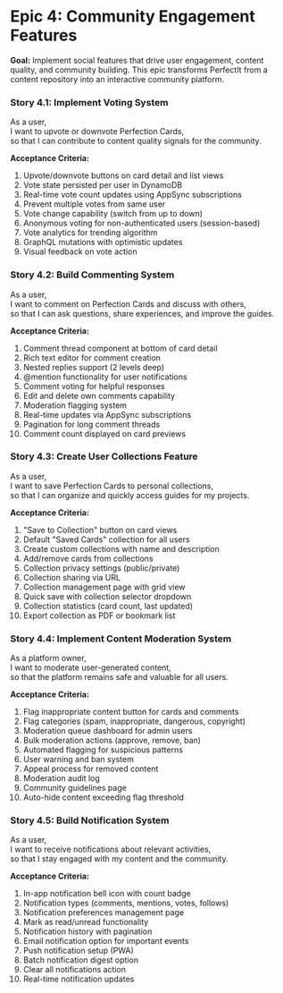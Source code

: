 # Epic 4: Community Engagement Features

**Goal:** Implement social features that drive user engagement, content quality, and community building. This epic transforms PerfectIt from a content repository into an interactive community platform.

### Story 4.1: Implement Voting System
As a user,  
I want to upvote or downvote Perfection Cards,  
so that I can contribute to content quality signals for the community.

**Acceptance Criteria:**
1. Upvote/downvote buttons on card detail and list views
2. Vote state persisted per user in DynamoDB
3. Real-time vote count updates using AppSync subscriptions
4. Prevent multiple votes from same user
5. Vote change capability (switch from up to down)
6. Anonymous voting for non-authenticated users (session-based)
7. Vote analytics for trending algorithm
8. GraphQL mutations with optimistic updates
9. Visual feedback on vote action

### Story 4.2: Build Commenting System
As a user,  
I want to comment on Perfection Cards and discuss with others,  
so that I can ask questions, share experiences, and improve the guides.

**Acceptance Criteria:**
1. Comment thread component at bottom of card detail
2. Rich text editor for comment creation
3. Nested replies support (2 levels deep)
4. @mention functionality for user notifications
5. Comment voting for helpful responses
6. Edit and delete own comments capability
7. Moderation flagging system
8. Real-time updates via AppSync subscriptions
9. Pagination for long comment threads
10. Comment count displayed on card previews

### Story 4.3: Create User Collections Feature
As a user,  
I want to save Perfection Cards to personal collections,  
so that I can organize and quickly access guides for my projects.

**Acceptance Criteria:**
1. "Save to Collection" button on card views
2. Default "Saved Cards" collection for all users
3. Create custom collections with name and description
4. Add/remove cards from collections
5. Collection privacy settings (public/private)
6. Collection sharing via URL
7. Collection management page with grid view
8. Quick save with collection selector dropdown
9. Collection statistics (card count, last updated)
10. Export collection as PDF or bookmark list

### Story 4.4: Implement Content Moderation System
As a platform owner,  
I want to moderate user-generated content,  
so that the platform remains safe and valuable for all users.

**Acceptance Criteria:**
1. Flag inappropriate content button for cards and comments
2. Flag categories (spam, inappropriate, dangerous, copyright)
3. Moderation queue dashboard for admin users
4. Bulk moderation actions (approve, remove, ban)
5. Automated flagging for suspicious patterns
6. User warning and ban system
7. Appeal process for removed content
8. Moderation audit log
9. Community guidelines page
10. Auto-hide content exceeding flag threshold

### Story 4.5: Build Notification System
As a user,  
I want to receive notifications about relevant activities,  
so that I stay engaged with my content and the community.

**Acceptance Criteria:**
1. In-app notification bell icon with count badge
2. Notification types (comments, mentions, votes, follows)
3. Notification preferences management page
4. Mark as read/unread functionality
5. Notification history with pagination
6. Email notification option for important events
7. Push notification setup (PWA)
8. Batch notification digest option
9. Clear all notifications action
10. Real-time notification updates
